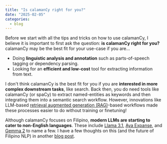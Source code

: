 ```yaml
---
title: "Is calamanCy right for you?"
date: "2025-02-05"
categories:
  - blog
---
```


Before we start with all the tips and tricks on how to use calamanCy, I believe it is important to first ask the question: **is calamanCy right for you?**
calamanCy may be the best fit for your use-case if you are...

- Doing **linguistic analysis and annotation** such as parts-of-speech tagging or dependency parsing.
- Looking for an **efficient and low-cost** tool for extracting information from text.

I don't think calamanCy is the best fit for you if you are **interested in more complex downstream tasks**, like search.
Back then, you do need tools like calamanCy (or spaCy) to extract named-entities as keywords and then integrating them into a semantic search workflow.
However, innovations like LLM-based [retrieval augmented generation (RAG)](https://en.wikipedia.org/wiki/Retrieval-augmented_generation)-based workflows made these processes easier to do without training or finetuning!

Although calamanCy focuses on Filipino, **modern LLMs are starting to cater to non-English languages**.
These include [Llama 3.1](https://ai.meta.com/blog/meta-llama-3-1/), [Aya Expanse](https://cohere.com/blog/aya-expanse-connecting-our-world), and [Gemma 2](https://ai.google.dev/gemma) to name a few.
I have a few thoughts on this (and the future of Filipino NLP) in another [blog post](https://ljvmiranda921.github.io/notebook/2024/12/17/filipino-llm/).
